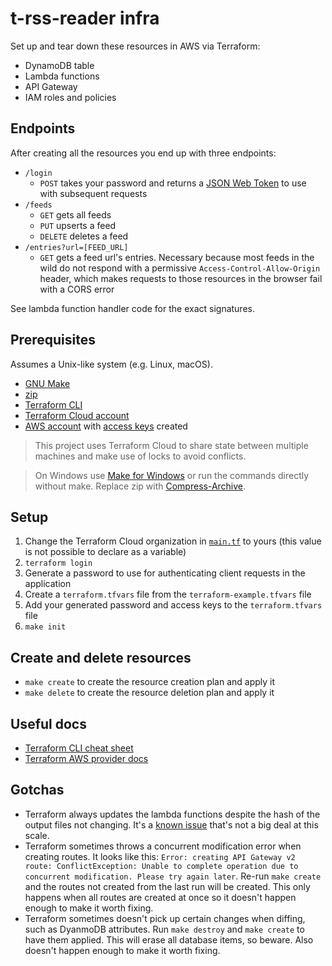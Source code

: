 # t-rss-reader infra

Set up and tear down these resources in AWS via Terraform:

- DynamoDB table
- Lambda functions
- API Gateway
- IAM roles and policies

## Endpoints

After creating all the resources you end up with three endpoints:

- `/login`
  - `POST` takes your password and returns a [JSON Web Token](https://jwt.io/) to use with subsequent requests
- `/feeds`
  - `GET` gets all feeds
  - `PUT` upserts a feed
  - `DELETE` deletes a feed
- `/entries?url=[FEED_URL]`
  - `GET` gets a feed url's entries. Necessary because most feeds in the wild do not respond with a permissive `Access-Control-Allow-Origin` header, which makes requests to those resources in the browser fail with a CORS error

See lambda function handler code for the exact signatures.

## Prerequisites

Assumes a Unix-like system (e.g. Linux, macOS).

- [GNU Make](https://www.gnu.org/software/make/)
- [zip](https://linux.die.net/man/1/zip)
- [Terraform CLI](https://developer.hashicorp.com/terraform/tutorials/aws-get-started/install-cli)
- [Terraform Cloud account](https://cloud.hashicorp.com/products/terraform)
- [AWS account](https://aws.amazon.com/) with [access keys](https://aws.amazon.com/premiumsupport/knowledge-center/create-access-key/) created

> This project uses Terraform Cloud to share state between multiple machines and make use of locks to avoid conflicts.

> On Windows use [Make for Windows](https://gnuwin32.sourceforge.net/packages/make.htm) or run the commands directly without make. Replace zip with [Compress-Archive](https://learn.microsoft.com/en-us/powershell/module/microsoft.powershell.archive/compress-archive).

## Setup

1. Change the Terraform Cloud organization in [`main.tf`](./main.tf) to yours (this value is not possible to declare as a variable)
2. `terraform login`
3. Generate a password to use for authenticating client requests in the application
4. Create a `terraform.tfvars` file from the `terraform-example.tfvars` file
5. Add your generated password and access keys to the `terraform.tfvars` file
6. `make init`

## Create and delete resources

- `make create` to create the resource creation plan and apply it
- `make delete` to create the resource deletion plan and apply it

## Useful docs

- [Terraform CLI cheat sheet](https://acloudguru.com/blog/engineering/the-ultimate-terraform-cheatsheet)
- [Terraform AWS provider docs](https://registry.terraform.io/providers/hashicorp/aws/latest/docs)

## Gotchas

- Terraform always updates the lambda functions despite the hash of the output files not changing. It's a [known issue](https://github.com/hashicorp/terraform-provider-aws/issues/17989) that's not a big deal at this scale.
- Terraform sometimes throws a concurrent modification error when creating routes. It looks like this: `Error: creating API Gateway v2 route: ConflictException: Unable to complete operation due to concurrent modification. Please try again later`. Re-run `make create` and the routes not created from the last run will be created. This only happens when all routes are created at once so it doesn't happen enough to make it worth fixing.
- Terraform sometimes doesn't pick up certain changes when diffing, such as DyanmoDB attributes. Run `make destroy` and `make create` to have them applied. This will erase all database items, so beware. Also doesn't happen enough to make it worth fixing.
